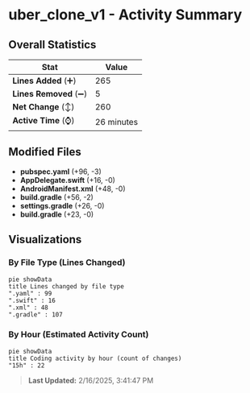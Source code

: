 # uber_clone_v1 - Activity Summary 

## Overall Statistics

| Stat                   | Value                                                             |
| ---------------------- | ----------------------------------------------------------------- |
| **Lines Added** (➕)   | 265                                          |
| **Lines Removed** (➖) | 5                                        |
| **Net Change** (↕)    | 260                |
| **Active Time** (⌚)   | 26 minutes |


## Modified Files
- **pubspec.yaml** (+96, -3)
- **AppDelegate.swift** (+16, -0)
- **AndroidManifest.xml** (+48, -0)
- **build.gradle** (+56, -2)
- **settings.gradle** (+26, -0)
- **build.gradle** (+23, -0)

## Visualizations

### By File Type (Lines Changed)

```mermaid
pie showData
title Lines changed by file type
".yaml" : 99
".swift" : 16
".xml" : 48
".gradle" : 107
```

### By Hour (Estimated Activity Count)

```mermaid
pie showData
title Coding activity by hour (count of changes)
"15h" : 22
```


> **Last Updated:** 2/16/2025, 3:41:47 PM